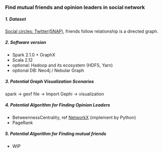 ### Find mutual friends and opinion leaders in social network

##### 1. Dataset

[Social circles: Twitter(SNAP)](https://snap.stanford.edu/data/ego-Twitter.html), friends follow relationship is a directed graph. 

##### 2. Software version

* Spark 2.1.0 + GraphX
* Scala 2.12
* optional: Hadoop and its ecosystem (HDFS, Yarn)
* optional DB: Neo4j / Nebular Graph

##### 3. Potential Graph Visualization Scenarios

spark -> gexf file -> Import Gephi -> visualization

##### 4. Potential Algorithm for Finding Opinion Leaders

* BetweennessCentrality, ref [NetworkX](https://github.com/networkx/networkx/tree/main/networkx/algorithms/centrality) (implement by Python)
* PageRank

##### 5. Potential Algorithm for Finding mutual friends

* WIP





